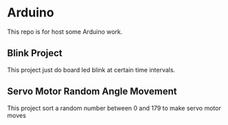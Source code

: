 # Arduino

This repo is for host some Arduino work.


## Blink Project

This project just do board led blink at certain time intervals.


## Servo Motor Random Angle Movement

This project sort a random number between 0 and 179 to make servo motor moves

